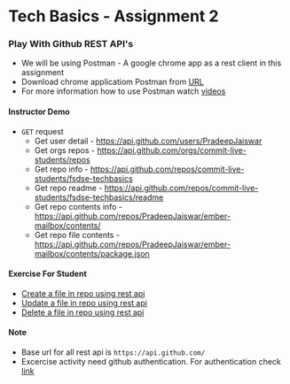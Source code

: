 # Tech Basics - Assignment 2

### Play With Github REST API's

* We will be using Postman - A google chrome app as a rest client in this assignment
* Download chrome applicatiom Postman from [URL](https://chrome.google.com/webstore/detail/postman/fhbjgbiflinjbdggehcddcbncdddomop/related?hl=en)
* For more information how to use Postman watch [videos](https://www.youtube.com/watch?v=8veXJ9YGlFI&list=PLM-7VG-sgbtD8qBnGeQM5nvlpqB_ktaLZ)

#### Instructor Demo

* `GET` request
  - Get user detail - https://api.github.com/users/PradeepJaiswar
  - Get orgs repos - https://api.github.com/orgs/commit-live-students/repos
  - Get repo info - https://api.github.com/repos/commit-live-students/fsdse-techbasics
  - Get repo readme - https://api.github.com/repos/commit-live-students/fsdse-techbasics/readme
  - Get repo contents info - https://api.github.com/repos/PradeepJaiswar/ember-mailbox/contents/
  - Get repo file contents - https://api.github.com/repos/PradeepJaiswar/ember-mailbox/contents/package.json

#### Exercise For Student
  - [Create a file in repo using rest api](https://developer.github.com/v3/repos/contents/#create-a-file)
  - [Update a file in repo using rest api](https://developer.github.com/v3/repos/contents/#update-a-file)
  - [Delete a file in repo using rest api](https://developer.github.com/v3/repos/contents/#delete-a-file)

#### Note 
* Base url for all rest api is `https://api.github.com/`
* Excercise activity need github authentication. For authentication check [link](https://developer.github.com/v3/#authentication)
